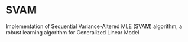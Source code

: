 # SVAM
Implementation of Sequential Variance-Altered MLE (SVAM) algorithm, a robust learning algorithm for Generalized Linear Model

